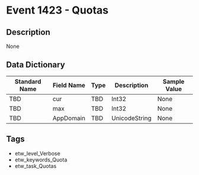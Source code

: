 # Event 1423 - Quotas

## Description
None

## Data Dictionary
|Standard Name|Field Name|Type|Description|Sample Value|
|---|---|---|---|---|
|TBD|cur|TBD|Int32|None|None|
|TBD|max|TBD|Int32|None|None|
|TBD|AppDomain|TBD|UnicodeString|None|None|

## Tags
* etw_level_Verbose
* etw_keywords_Quota
* etw_task_Quotas